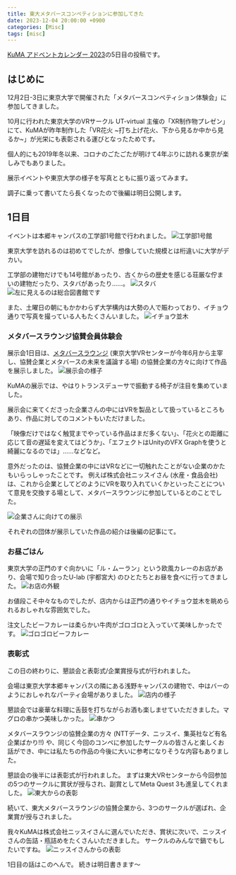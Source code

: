 ```yaml
---
title: 東大メタバースコンペティションに参加してきた
date: 2023-12-04 20:00:00 +0900
categories: [Misc]
tags: [misc]
---
```



[KuMA アドベントカレンダー 2023](https://hiroyamochi.github.io/posts/ut-metacomp-1/)の5日目の投稿です。

## はじめに
12月2日-3日に東京大学で開催された「メタバースコンペティション体験会」に参加してきました。

10月に行われた東京大学のVRサークル UT-virtual 主催の「XR制作物プレゼン」にて、KuMAが昨年制作した「VR花火 ~打ち上げ花火、下から見るか中から見るか~」が光栄にも表彰される運びとなったためです。

個人的にも2019年冬以来、コロナのごたごたが明けて4年ぶりに訪れる東京が楽しみでもありました。

展示イベントや東京大学の様子を写真とともに振り返ってみます。

調子に乗って書いてたら長くなったので後編は明日公開します。


## 1日目
イベントは本郷キャンパスの工学部1号館で行われました。
![工学部1号館](/assets/img/231204_1goukan.jpg)

東京大学を訪れるのは初めてでしたが、想像していた規模とは桁違いに大学がデカい。

工学部の建物だけでも14号館があったり、古くからの歴史を感じる荘厳な佇まいの建物だったり、スタバがあったり……。
![スタバ](/assets/img/231204_starbucks.jpg)
![左に見えるのは総合図書館です](/assets/img/231204_bigcampus.jpg)

また、土曜日の朝にもかかわらず大学構内は大勢の人で賑わっており、イチョウ通りで写真を撮っている人もたくさんいました。
![イチョウ並木](/assets/img/231204_icho.jpg)

### メタバースラウンジ協賛会員体験会
展示会1日目は、[メタバースラウンジ](https://vr.u-tokyo.ac.jp/metaverse-lounge/home/) (東京大学VRセンターが今年6月から主宰し、協賛企業とメタバースの未来を議論する場) の協賛企業の方々に向けて作品を展示しました。
![展示会の様子](/assets/img/231204_day1.jpeg)

KuMAの展示では、やはりトランスデューサで振動する椅子が注目を集めていました。

展示会に来てくださった企業さんの中にはVRを製品として扱っているところもあり、作品に対してのコメントもいただけました。

「映像だけではなく触覚までやっている作品はまだ多くない」、「花火との距離に応じて音の遅延を変えてはどうか」、「エフェクトはUnityのVFX Graphを使うと綺麗になるのでは」……などなど。

意外だったのは、協賛企業の中にはVRなどに一切触れたことがない企業のかたもいらっしゃったことです。
例えば株式会社ニッスイさん (水産・食品会社) は、これから企業としてどのようにVRを取り入れていくかといったことについて意見を交換する場として、メタバースラウンジに参加しているとのことでした。

![企業さんに向けての展示](/assets/img/231204_day1_near.png)

それぞれの団体が展示していた作品の紹介は後編の記事にて。


### お昼ごはん
東京大学の正門のすぐ向かいに「ル・ムーラン」という欧風カレーのお店があり、会場で知り合ったU-lab (宇都宮大) のひとたちとお昼を食べに行ってきました。
![お店の外観](/assets/img/curry.jpg)

お値段こそ中々なものでしたが、店内からは正門の通りやイチョウ並木を眺められるおしゃれな雰囲気でした。


注文したビーフカレーは柔らかい牛肉がゴロゴロと入っていて美味しかったです。
![ゴロゴロビーフカレー](/assets/img/231204_curryplate.jpg)


### 表彰式
この日の終わりに、懇談会と表彰式/企業賞授与式が行われました。

会場は東京大学本郷キャンパスの隣にある浅野キャンパスの建物で、中はバーのようにおしゃれなパーティ会場がありました。
![店内の様子](/assets/img/231204_bar.jpg)

懇談会では豪華な料理に舌鼓を打ちながらお酒も楽しませていただきました。マグロの串かつ美味しかった。
![串かつ](/assets/img/231204_kushikatsu.jpg)

メタバースラウンジの協賛企業の方々 (NTTデータ、ニッスイ、集英社など有名企業ばかり!!) や、同じく今回のコンペに参加したサークルの皆さんと楽しくお話ができ、中には私たちの作品の今後に大いに参考になりそうな内容もありました。


懇談会の後半には表彰式が行われました。
まずは東大VRセンターから今回参加の5つのサークルに賞状が授与され、副賞としてMeta Quest 3も進呈してくれました。
![東大からの表彰](/assets/img/231204_award_ut.png)

続いて、東大メタバースラウンジの協賛企業から、3つのサークルが選ばれ、企業賞が授与されました。

我々KuMAは株式会社ニッスイさんに選んでいただき、賞状に次いで、ニッスイさんの缶詰・瓶詰めをたくさんいただきました。
サークルのみんなで鍋でもしたいですね。
![ニッスイさんからの表彰](/assets/img/231204_award_nissui.png)


1日目の話はこのへんで。
続きは明日書きます〜